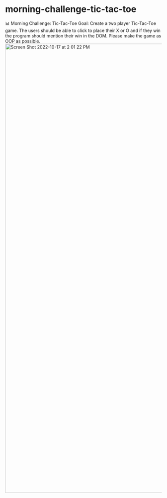 # morning-challenge-tic-tac-toe
📊 Morning Challenge: Tic-Tac-Toe
Goal: Create a two player Tic-Tac-Toe game. The users should be able to click to place their X or O and if they win the program should mention their win in the DOM. Please make the game as OOP as possible.
<img width="1440" alt="Screen Shot 2022-10-17 at 2 01 22 PM" src="https://user-images.githubusercontent.com/113314218/196249672-19864dff-935c-4e84-a285-de741f599da1.png">
